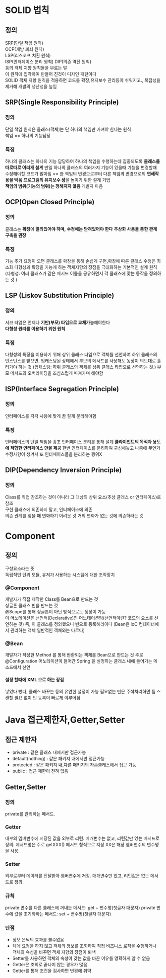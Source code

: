 # SOLID 법칙
## 정의
SRP(단일 책임 원칙)  
OCP(개방 폐쇠 원칙)  
LSP(리스코프 치환 원칙)  
ISP(인터페이스 분리 원칙)
DIP(의존 역전 원칙)  
등의 객체 지향 원칙들을 부르는 말  
이 원칙에 입각하여 만들어 진것이 디자인 패턴이다  
SOLID 객체 지향 원칙을 적용하면 코드를 확장,유지보수 관리등이 쉬워지고., 복잡성을 제거해 개발의 생산성을 높임  
## SRP(Single Responsibility Principle)
### 정의
단일 책임 원칙은 클래스(객체)는 단 하나의 책임만 가져야 한다는 원칙  
책임 == 하나의 기능담당
### 특징
하나의 클래스는 하나의 기능 담당하여 하나의 책임을 수행하는데 집중되도록 **클래스를 따로따로 여러개 설계**
만일 하나의 클래스의 여러가지 기능이 있을때 기능을 변경할때 수정해야할 코드가 많아짐 == 
한 책임의 변경으로부터 다른 책임의 변경으로의 **연쇄작용을 막음**
**프로그램의 유지보수 성**을 높이기 위한 설계 기법  
**책임의 범위(기능의 범위)는 정해지지 않음** 개발자 마음
## OCP(Open Closed Principle)
### 정의
클래스는 **확장에 열려있어야 하며, 수정에는 닫혀있어야 한다**
**추상화 사용을 통한 관계 구축을 권장**
### 특징
기능 추가 요청이 오면 클래스를 확장을 통해 손쉽게 구현,확장에 따른 클래스 수정은 최소화
다형성과 확장을 가능케 하는 객체지향의 장점을 극대화하는 기본적인 설계 원칙  
(다형성: 여러 클래스가 같은 메서드 이름을 공유하면서 각 클래스에 맞는 동작을 정의하는 것.)
## LSP (Liskov Substitution Principle)
### 정의
서브 타입은 언제나 **기반(부모) 타입으로 교체가능**해야한다  
**다형성 원리를 이용하기 위한 원칙**
### 특징
다형성의 특징을 이용하기 위해 상위 클래스 타입으로 객체를 선언하여 하위 클래스의 인스턴스를 받으면, 업캐스팅된 상테에서 부모의 메서드를 사용해도 동장이 의도대로 흘러가야 하는 것
(업캐스팅: 하위 클래스의 객체를 상위 클래스 타입으로 선언하는 것.)
부모 메서드의 오버라이딩을 조심스럽게 따져가며 해야함  
## ISP(Interface Segregation Principle)
### 정의
인터페이스를 각각 사용에 맞게 끔 잘게 분리해야함
### 특징
인터페이스의 단일 책임을 강조
인터페이스 분리를 통해 설계
**클라이언트의 목적과 용도에 적합한 인터페이스 만을 제공**
한번 인터페이스를 분리하여 구성해놓고 나중에 무언가 수정사항이 생겨서 또 인터페이스들을 분리하는 행위X
## DIP(Dependency Inversion Principle)
### 정의
Class를 직접 참조하는 것이 아니라 그 대상의 상위 요소(추상 클래스 or 인터페이스)로 참조  
구현 클래스에 의존하지 말고, 인터페이스에 의존  
의존 관계를 맺을 때 변화하기 어려운 것 거의 변화가 없는 것에 의존하라는 것
# Component
## 정의
구성요소라는 뜻  
독립적인 단위 모듈, 유저가 사용하는 시스템에 대한 조작장치
### @Component
개발자가 직접 제작한 Class를 Bean으로 만드는 것    
싱글톤 클래스 빈을 만드는 것  
@Scope를 통해 싱글톤이 아닌 방식으로도 생성이 가능  
이 어노테이션은 선언적(Declarative)인 어노테이션임(선언적이란? 코드의 요소를 선언하는 것)
즉, 이 클래스를 정의했으니 빈으로 등록해라이다
(Bean은 loC 컨테이너에서 관리하는 객체 일반적인 객체와는 다르다)
### @Bean
개발자가 작성한 Method 를 통해 반환되는 객체를 Bean으로 만드는 것
주로 @Configuration 어노테이션이 들어간 Spring 을 설정하는 클래스 내에 들어가는 메소드에서 선언
#### 설정 할때에 XML 으로 하는 장점
넣었다 뺐다, 클래스 바꾸는 등의 유연한 설정이 가능
필요없는 빈은 주석처리하면 됨
스캔할 필요 없이 빈 등록이 빠르게 이루어짐
# Java 접근제한자,Getter,Setter
## 접근 제한자
- private : 같은 클래스 내에서만 접근가능
- default(nothing) : 같은 패키지 내에서만 접근가능
- protected : 같은 패키지 내,다른 패키지의 자손클래스에서 접근 가능
- public : 접근 제한이 전혀 없음
## Getter,Setter
### 정의
private를 관리하는 메서드. 
### Getter
내부의 멤버변수에 저장된 값을 외부로 리턴.
메개변수는 없고, 리턴값만 있는 메서드로 정의. 
메서드명은 주로 getXXX() 메서드 형식으로 지정
XX은 해당 멤버변수의 변수명을 사용.
### Setter
외부로부터 데이터를 전달받아 멤버변수에 저장.
매개변수만 있고, 리턴값은 없는 메서드로 정의.
### 규칙
private 변수를 다른 클래스에 꺼내는 메서드: get + 변수명(첫글자 대문자)
private 변수에 값을 초기화하는 메서드: set + 변수명(첫글자 대문자)
### 단점
- 정보 은닉의 효과를 볼수없음
- 체에 요청을 하지 않고 객체의 정보를 조회하여 직접 비즈니스 로직을 수행하거나 객체의 속성을 바꾸면 객체 지향의 장점이 퇴색
- Setter를 사용하면 객체의 속성이 갖는 값을 바꾼 이유를 명확하게 알 수 없음
- Getter은 조회로 끝나지 않는 경우가 많음
- Getter를 통해 조건을 검사하면 변경에 취약